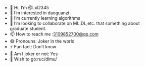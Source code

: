 - 👋 Hi, I’m @Lxl2345
- 👀 I’m interested in daoguanzi
- 🌱 I’m currently learning algorithms
- 💞️ I’m looking to collaborate on ML,DL,etc. that something about graduate student.
- 📫 How to reach me :3109852700@qq.com
- 😄 Pronouns: Joker in the world
- ⚡ Fun fact: Don’t know
- 🤡 Am I joker or not: Yes
- 🏫 Wish to go:ruc/dlmu/

<!---
Lxl2345/Lxl2345 is a ✨ special ✨ repository because its `README.md` (this file) appears on your GitHub profile.
You can click the Preview link to take a look at your changes.
--->
